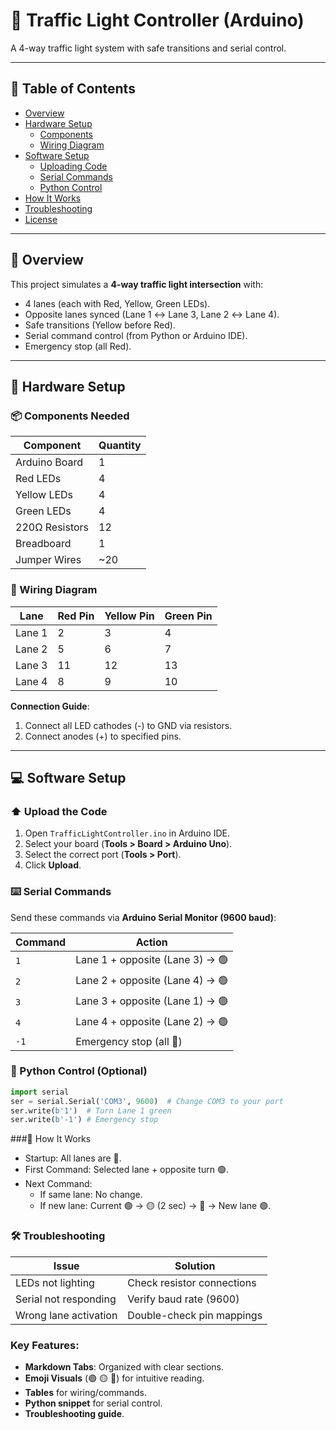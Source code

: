 # 🚦 Traffic Light Controller (Arduino)

A 4-way traffic light system with safe transitions and serial control.

---

## 📖 Table of Contents
- [Overview](#-overview)
- [Hardware Setup](#-hardware-setup)
  - [Components](#-components-needed)
  - [Wiring Diagram](#-wiring-diagram)
- [Software Setup](#-software-setup)
  - [Uploading Code](#-upload-the-code)
  - [Serial Commands](#-serial-commands)
  - [Python Control](#-python-control-optional)
- [How It Works](#-how-it-works)
- [Troubleshooting](#-troubleshooting)
- [License](#-license)

---

## 🌟 Overview
This project simulates a **4-way traffic light intersection** with:
- 4 lanes (each with Red, Yellow, Green LEDs).
- Opposite lanes synced (Lane 1 ↔ Lane 3, Lane 2 ↔ Lane 4).
- Safe transitions (Yellow before Red).
- Serial command control (from Python or Arduino IDE).
- Emergency stop (all Red).

---

## 🔧 Hardware Setup

### 📦 Components Needed
| Component       | Quantity |
|-----------------|----------|
| Arduino Board   | 1        |
| Red LEDs        | 4        |
| Yellow LEDs     | 4        |
| Green LEDs      | 4        |
| 220Ω Resistors  | 12       |
| Breadboard      | 1        |
| Jumper Wires    | ~20      |

### 🔌 Wiring Diagram
| **Lane** | **Red Pin** | **Yellow Pin** | **Green Pin** |
|----------|------------|---------------|--------------|
| Lane 1   | 2          | 3             | 4            |
| Lane 2   | 5          | 6             | 7            |
| Lane 3   | 11         | 12            | 13           |
| Lane 4   | 8          | 9             | 10           |

**Connection Guide**:
1. Connect all LED cathodes (-) to GND via resistors.
2. Connect anodes (+) to specified pins.

---

## 💻 Software Setup

### ⬆️ Upload the Code
1. Open `TrafficLightController.ino` in Arduino IDE.
2. Select your board (**Tools > Board > Arduino Uno**).
3. Select the correct port (**Tools > Port**).
4. Click **Upload**.

### ⌨️ Serial Commands
Send these commands via **Arduino Serial Monitor (9600 baud)**:

| Command | Action                          |
|---------|---------------------------------|
| `1`     | Lane 1 + opposite (Lane 3) → 🟢 |
| `2`     | Lane 2 + opposite (Lane 4) → 🟢 |
| `3`     | Lane 3 + opposite (Lane 1) → 🟢 |
| `4`     | Lane 4 + opposite (Lane 2) → 🟢 |
| `-1`    | Emergency stop (all 🔴)         |

### 🐍 Python Control (Optional)
```python
import serial
ser = serial.Serial('COM3', 9600)  # Change COM3 to your port
ser.write(b'1')  # Turn Lane 1 green
ser.write(b'-1') # Emergency stop
```
###🔄 How It Works
- Startup: All lanes are 🔴.
- First Command: Selected lane + opposite turn 🟢.
- Next Command:
    - If same lane: No change.
    - If new lane: Current 🟢 → 🟡 (2 sec) → 🔴 → New lane 🟢.

### 🛠 Troubleshooting

| Issue                    | Solution                        |
|--------------------------|---------------------------------|
| LEDs not lighting        | Check resistor connections      |
| Serial not responding    | Verify baud rate (9600)         |
| Wrong lane activation    | Double-check pin mappings       |


### Key Features:
- **Markdown Tabs**: Organized with clear sections.
- **Emoji Visuals** (🟢 🟡 🔴) for intuitive reading.
- **Tables** for wiring/commands.
- **Python snippet** for serial control.
- **Troubleshooting guide**.
